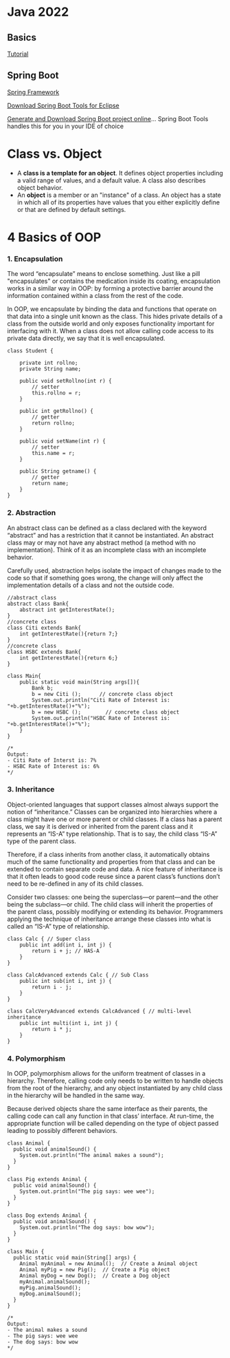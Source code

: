 # Java 2022

## Basics

[Tutorial](https://www.youtube.com/watch?v=8cm1x4bC610&t=2067s)

## Spring Boot

[Spring Framework](https://www.youtube.com/watch?v=35EQXmHKZYs&list=PLM2GdNHvfSCHsjHjQuXMy2yE_o_pS23eR&index=3)

[Download Spring Boot Tools for Eclipse](https://spring.io/tools)

[Generate and Download Spring Boot project online](https://start.spring.io)... Spring Boot Tools handles this for you in your IDE of choice

# Class vs. Object

- A **class is a template for an object**. It defines object properties including a valid range of values, and a default value. A class also describes object behavior.
- An **object** is a member or an "instance" of a class. An object has a state in which all of its properties have values that you either explicitly define or that are defined by default settings.

# 4 Basics of OOP

### 1. Encapsulation

The word “encapsulate” means to enclose something. Just like a pill "encapsulates" or contains the medication inside its coating, encapsulation works in a similar way in OOP: by forming a protective barrier around the information contained within a class from the rest of the code.

In OOP, we encapsulate by binding the data and functions that operate on that data into a single unit known as the class. This hides private details of a class from the outside world and only exposes functionality important for interfacing with it. When a class does not allow calling code access to its private data directly, we say that it is well encapsulated.

```
class Student {

    private int rollno;
    private String name;

    public void setRollno(int r) {
        // setter
        this.rollno = r;
    }

    public int getRollno() {
        // getter
        return rollno;
    }

    public void setName(int r) {
        // setter
        this.name = r;
    }

    public String getname() {
        // getter
        return name;
    }
}

```

### 2. Abstraction

An abstract class can be defined as a class declared with the keyword “abstract” and has a restriction that it cannot be instantiated. An abstract class may or may not have any abstract method (a method with no implementation). Think of it as an incomplete class with an incomplete behavior.

Carefully used, abstraction helps isolate the impact of changes made to the code so that if something goes wrong, the change will only affect the implementation details of a class and not the outside code.

```
//abstract class
abstract class Bank{
    abstract int getInterestRate();
}
//concrete class
class Citi extends Bank{
    int getInterestRate(){return 7;}
}
//concrete class
class HSBC extends Bank{
    int getInterestRate(){return 6;}
}

class Main{
    public static void main(String args[]){
        Bank b;
        b = new Citi ();      // concrete class object
        System.out.println("Citi Rate of Interest is: "+b.getInterestRate()+"%");
        b = new HSBC ();        // concrete class object
        System.out.println("HSBC Rate of Interest is: "+b.getInterestRate()+"%");
    }
}

/*
Output:
- Citi Rate of Interst is: 7%
- HSBC Rate of Interest is: 6%
*/
```

### 3. Inheritance

Object-oriented languages that support classes almost always support the notion of “inheritance.” Classes can be organized into hierarchies where a class might have one or more parent or child classes. If a class has a parent class, we say it is derived or inherited from the parent class and it represents an “IS-A” type relationship. That is to say, the child class “IS-A” type of the parent class.

Therefore, if a class inherits from another class, it automatically obtains much of the same functionality and properties from that class and can be extended to contain separate code and data. A nice feature of inheritance is that it often leads to good code reuse since a parent class’s functions don’t need to be re-defined in any of its child classes.

Consider two classes: one being the superclass—or parent—and the other being the subclass—or child. The child class will inherit the properties of the parent class, possibly modifying or extending its behavior. Programmers applying the technique of inheritance arrange these classes into what is called an “IS-A” type of relationship.

```
class Calc { // Super class
    public int add(int i, int j) {
        return i + j; // HAS-A
    }
}

class CalcAdvanced extends Calc { // Sub Class
    public int sub(int i, int j) {
        return i - j;
    }
}

class CalcVeryAdvanced extends CalcAdvanced { // multi-level inheritance
    public int multi(int i, int j) {
        return i * j;
    }
}
```

### 4. Polymorphism

In OOP, polymorphism allows for the uniform treatment of classes in a hierarchy. Therefore, calling code only needs to be written to handle objects from the root of the hierarchy, and any object instantiated by any child class in the hierarchy will be handled in the same way.

Because derived objects share the same interface as their parents, the calling code can call any function in that class’ interface. At run-time, the appropriate function will be called depending on the type of object passed leading to possibly different behaviors.

```
class Animal {
  public void animalSound() {
    System.out.println("The animal makes a sound");
  }
}

class Pig extends Animal {
  public void animalSound() {
    System.out.println("The pig says: wee wee");
  }
}

class Dog extends Animal {
  public void animalSound() {
    System.out.println("The dog says: bow wow");
  }
}

class Main {
  public static void main(String[] args) {
    Animal myAnimal = new Animal();  // Create a Animal object
    Animal myPig = new Pig();  // Create a Pig object
    Animal myDog = new Dog();  // Create a Dog object
    myAnimal.animalSound();
    myPig.animalSound();
    myDog.animalSound();
  }
}

/*
Output:
- The animal makes a sound
- The pig says: wee wee
- The dog says: bow wow
*/
```
